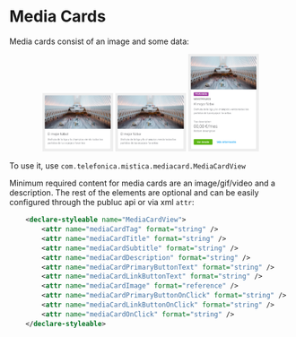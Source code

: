 # Media Cards

Media cards consist of an image and some data:

<p align="center">
    <img width="25%" src="../../../../../../../../doc/images/media_cards/mediaCard1.png">
    <img width="25%" src="../../../../../../../../doc/images/media_cards/mediaCard2.png">
    <img width="25%" src="../../../../../../../../doc/images/media_cards/mediaCard3.png">
</p>

To use it, use `com.telefonica.mistica.mediacard.MediaCardView`

Minimum required content for media cards are an image/gif/video and a description. The rest of the elements are optional and can be easily 
configured through the publuc api or via xml `attr`: 

```xml
    <declare-styleable name="MediaCardView">
        <attr name="mediaCardTag" format="string" />
        <attr name="mediaCardTitle" format="string" />
        <attr name="mediaCardSubtitle" format="string" />
        <attr name="mediaCardDescription" format="string" />
        <attr name="mediaCardPrimaryButtonText" format="string" />
        <attr name="mediaCardLinkButtonText" format="string" />
        <attr name="mediaCardImage" format="reference" />
        <attr name="mediaCardPrimaryButtonOnClick" format="string" />
        <attr name="mediaCardLinkButtonOnClick" format="string" />
        <attr name="mediaCardOnClick" format="string" />
    </declare-styleable>
```